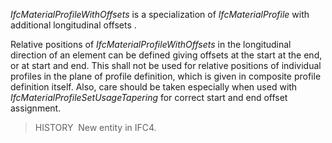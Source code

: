 ﻿_IfcMaterialProfileWithOffsets_ is a specialization of _IfcMaterialProfile_ with additional longitudinal offsets .

Relative positions of _IfcMaterialProfileWithOffsets_ in the longitudinal direction of an element can be defined giving offsets at the start at the end, or at start and end. This shall not be used for relative positions of individual profiles in the plane of profile definition, which is given in composite profile definition itself. Also, care should be taken especially when used with _IfcMaterialProfileSetUsageTapering_ for correct start and end offset assignment.

> HISTORY  New entity in IFC4.